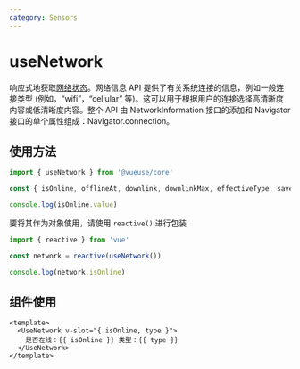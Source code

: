 ```yaml
---
category: Sensors
---
```


# useNetwork

响应式地获取[网络状态](https://developer.mozilla.org/en-US/docs/Web/API/Network_Information_API)。网络信息 API 提供了有关系统连接的信息，例如一般连接类型 (例如，“wifi”，“cellular” 等)。这可以用于根据用户的连接选择高清晰度内容或低清晰度内容。整个 API 由 NetworkInformation 接口的添加和 Navigator 接口的单个属性组成：Navigator.connection。

## 使用方法

```js
import { useNetwork } from '@vueuse/core'

const { isOnline, offlineAt, downlink, downlinkMax, effectiveType, saveData, type } = useNetwork()

console.log(isOnline.value)
```

要将其作为对象使用，请使用 `reactive()` 进行包装

```js
import { reactive } from 'vue'

const network = reactive(useNetwork())

console.log(network.isOnline)
```

## 组件使用

```vue
<template>
  <UseNetwork v-slot="{ isOnline, type }">
    是否在线：{{ isOnline }} 类型：{{ type }}
  </UseNetwork>
</template>
```
